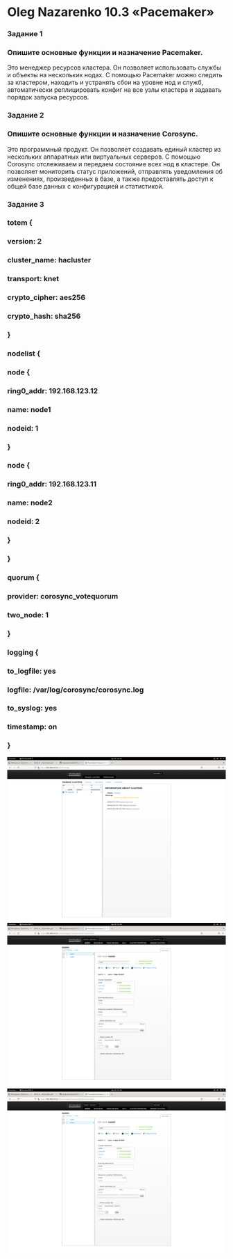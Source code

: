 # Oleg Nazarenko 10.3 «Pacemaker»

### Задание 1

### Опишите основные функции и назначение Pacemaker.
Это менеджер ресурсов кластера. Он позволяет использовать службы и объекты на нескольких нодах. С помощью Pacemaker можно следить за кластером, находить и устранять сбои на уровне нод и служб, автоматически реплицировать конфиг на все узлы кластера и задавать порядок запуска ресурсов.

### Задание 2

### Опишите основные функции и назначение Corosync.
Это программный продукт. Он позволяет создавать единый кластер из нескольких аппаратных или виртуальных серверов. С помощью Corosync отслеживаем и передаем состояние всех нод в кластере. Он позволяет мониторить статус приложений, отправлять уведомления об изменениях, произведенных в базе, а также предоставлять доступ к общей базе данных с конфигурацией и статистикой.

### Задание 3
### totem {
###    version: 2
###    cluster_name: hacluster
###   transport: knet
###    crypto_cipher: aes256
###    crypto_hash: sha256
### }

### nodelist {
###   node {
###       ring0_addr: 192.168.123.12
###       name: node1
###       nodeid: 1
###    }

###    node {
###       ring0_addr: 192.168.123.11
###        name: node2
###       nodeid: 2
###   }
### }

### quorum {
###   provider: corosync_votequorum
###   two_node: 1
### }

### logging {
###  to_logfile: yes
###  logfile: /var/log/corosync/corosync.log
###  to_syslog: yes
###  timestamp: on
### }


![Monitoring](https://github.com/olegnazarenko92/SYS-17-Nazarenko-Zabbix2/blob/938b90da276dea4afc5c7b649080574c4b203c65/Screenshot%20from%202023-04-26%2022-01-49.png)
![Monitoring](https://github.com/olegnazarenko92/SYS-17-Nazarenko-Zabbix2/blob/746c6cd94d6818ec92f49d9da2ac6e068f685d2b/Screenshot%20from%202023-04-26%2021-59-18.png)
![Monitoring](https://github.com/olegnazarenko92/SYS-17-Nazarenko-Zabbix2/blob/224926caf54898116b140d9d74926f4eecb7088b/Screenshot%20from%202023-04-26%2021-59-23.png)
